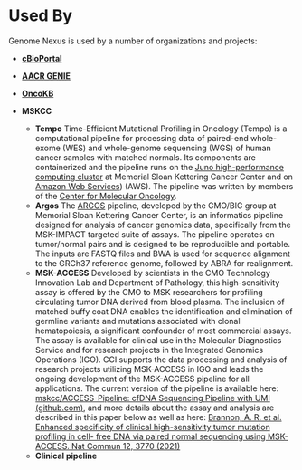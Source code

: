 # Used By

Genome Nexus is used by a number of organizations and projects:

- **[cBioPortal](https://cbioportal.org/)**

- **[AACR GENIE](https://genie.cbioportal.org/)**

- **[OncoKB](https://www.oncokb.org/)**

- **MSKCC**
    - **Tempo**
    Time-Efficient Mutational Profiling in Oncology (Tempo) is a computational pipeline for processing data of paired-end whole-exome (WES) and whole-genome sequencing (WGS) of human cancer samples with matched normals. Its components are containerized and the pipeline runs on the [Juno high-performance computing cluster](http://mskcchpc.org/display/CLUS/Juno+Cluster+Guide) at Memorial Sloan Kettering Cancer Center and on [Amazon Web Services](https://cmotempo.netlify.app/#:~:text=Amazon%20Web%20Services,opens%20new%20window)) (AWS). The pipeline was written by members of the [Center for Molecular Oncology](https://www.mskcc.org/research-programs/molecular-oncology).
    - **Argos**
    The [ARGOS](https://github.com/mskcc/argos-cwl/) pipeline, developed by the CMO/BIC group at Memorial Sloan Kettering Cancer Center, is an informatics pipeline designed for analysis of cancer genomics data, specifically from the MSK-IMPACT targeted suite of assays. The pipeline operates on tumor/normal pairs and is designed to be reproducible and portable. The inputs are FASTQ files and BWA is used for sequence alignment to the GRCh37 reference genome, followed by ABRA for realignment.
    - **MSK-ACCESS**
    Developed by scientists in the CMO Technology Innovation Lab and Department of Pathology, this high-sensitivity assay is offered by the CMO to MSK researchers for profiling circulating tumor DNA derived from blood plasma. The inclusion of matched buffy coat DNA enables the identification and elimination of germline variants and mutations associated with clonal hematopoiesis, a significant confounder of most commercial assays. The assay is available for clinical use in the Molecular Diagnostics Service and for research projects in the Integrated Genomics Operations (IGO). CCI supports the data processing and analysis of research projects utilizing MSK-ACCESS in IGO and leads the ongoing development of the MSK-ACCESS pipeline for all applications. The current version of the pipeline is available here: [mskcc/ACCESS-Pipeline: cfDNA Sequencing Pipeline with UMI (github.com)](https://github.com/mskcc/ACCESS-Pipeline), and more details about the assay and analysis are described in this paper below as well as here: [Brannon, A. R. et al. Enhanced specificity of clinical high-sensitivity tumor mutation profiling in cell- free DNA via paired normal sequencing using MSK-ACCESS. Nat Commun 12, 3770 (2021)](https://www.nature.com/articles/s41467-021-24109-5)
    - **Clinical pipeline**
